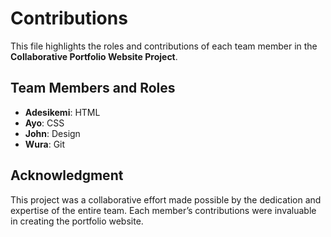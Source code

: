 # Contributions

This file highlights the roles and contributions of each team member in the **Collaborative Portfolio Website Project**.

## Team Members and Roles
- **Adesikemi**: HTML  
- **Ayo**: CSS  
- **John**: Design  
- **Wura**: Git  


## Acknowledgment
This project was a collaborative effort made possible by the dedication and expertise of the entire team. Each member’s contributions were invaluable in creating the portfolio website.
